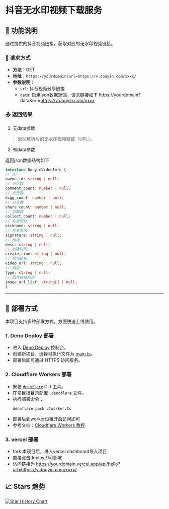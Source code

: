 # 抖音无水印视频下载服务

## 📌 功能说明

通过提供的抖音视频链接，获取对应的无水印视频链接。

### 🔧 请求方式
- **方法**：GET
- **地址**：`https://yourdomain?url=https://v.douyin.com/xxxx/`
- **参数说明**：
    - `url`: 抖音视频分享链接
    - `data`: 启用json数据返回，请求链接如下 https://yourdomain?data&url=https://v.douyin.com/xxxx
  

### 📤 返回结果
1. 无data参数
> 返回解析后的无水印视频直链（URL）。

2. 有data参数

返回json数据结构如下
```ts
interface DouyinVideoInfo {
// ID
aweme_id: string | null;
// 评论数
comment_count: number | null;
// 点赞数
digg_count: number | null;
// 分享数
share_count: number | null;
// 收藏数
collect_count: number | null;
// 作者昵称
nickname: string | null;
// 作者签名
signature: string | null;
// 标题
desc: string | null;
// 创建时间
create_time: string | null;
// 视频链接
video_url: string | null;
// 类型
type: string | null;
// 图片链接列表
image_url_list: string[] | null;
}
```

---

## 🚀 部署方式

本项目支持多种部署方式，方便快速上线使用。

### 1. Deno Deploy 部署
- 进入 [Deno Deploy](https://dash.deno.com/) 控制台。
- 创建新项目，选择可执行文件为 [main.ts](./main.ts)。
- 部署后即可通过 HTTPS 访问服务。

### 2. Cloudflare Workers 部署
- 安装 [`denoflare`](https://github.com/skymethod/denoflare) CLI 工具。
- 在项目根目录配置 `.denoflare` 文件。
- 执行部署命令：
  ```bash
  denoflare push cfworker.ts
  ```
- 部署后到worker设置开启访问即可
- 参考文档：[Cloudflare Workers 教程](https://docs.deno.com/examples/cloudflare_workers_tutorial/)

### 3. vercel 部署
- fork 本项目后，进入vercel dashboard导入项目
- 直接点击deploy即可部署
- 访问链接为 https://yourdomain.vercel.app/api/hello?url=https://v.douyin.com/xxxx/

## 📈 Stars 趋势

[![Star History Chart](https://api.star-history.com/svg?repos=pwh-pwh/douyinVd&type=Date)](https://star-history.com/#pwh-pwh/douyinVd&Date)

